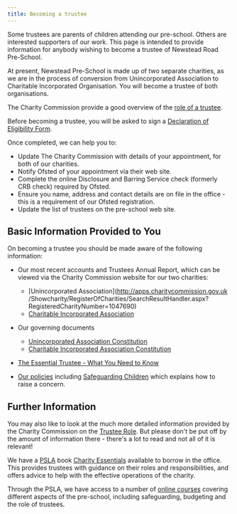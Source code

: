 ```yaml
---
title: Becoming a trustee
---
```

Some trustees are parents of children attending our pre-school. Others are interested supporters of our work. This page is intended to provide information for anybody wishing to become a trustee of Newstead Road Pre-School.

At present, Newstead Pre-School is made up of two separate charities, as we are in the process of conversion from Unincorporated Association to Charitable Incorporated Organisation. You will become a trustee of both organisations.

The Charity Commission provide a good overview of the [role of a trustee](https://www.gov.uk/charity-trustee-whats-involved).

Before becoming a trustee, you will be asked to sign a [Declaration of Eligibility Form](/trustees/20150121-Trustee_Declaration.pdf).

Once completed, we can help you to:

* Update The Charity Commission with details of your appointment, for both of our charities.
* Notify Ofsted of your appointment via their web site.
* Complete the online Disclosure and Barring Service check (formerly CRB check) required by Ofsted.
* Ensure you name, address and contact details are on file in the office - this is a requirement of our Ofsted registration.
* Update the list of trustees on the pre-school web site.


## Basic Information Provided to You ##

On becoming a trustee you should be made aware of the following information:

* Our most recent accounts and Trustees Annual Report, which can be viewed via the Charity Commission website for our two charities:
  * [Unincorporated Association](http://apps.charitycommission.gov.uk	/Showcharity/RegisterOfCharities/SearchResultHandler.aspx?RegisteredCharityNumber=1047690)
  * [Charitable Incorporated Association](http://apps.charitycommission.gov.uk/Showcharity/RegisterOfCharities/SearchResultHandler.aspx?RegisteredCharityNumber=1153436)

* Our governing documents
  * [Unincorporated Association Constitution](/trustees/Constitution-1994-11-11.pdf)
  * [Charitable Incorporated Association Constitution](/trustees/Newstead_CIO_Constitution-20130816.pdf)

* [The Essential Trustee - What You Need to Know](https://www.gov.uk/government/publications/the-essential-trustee-what-you-need-to-know-cc3)

* [Our policies](http://newsteadpreschool.org.uk/policies/) including [Safeguarding Children](http://newsteadpreschool.org.uk/policies/safeguarding_children.html) which explains how to raise a concern.


## Further Information ##

You may also like to look at the much more detailed information provided by the Charity Commission on the [Trustee Role](https://www.gov.uk/running-charity/trustee-role-board). But please don't be put off by the amount of information there - there's a lot to read and not all of it is relevant!

We have a [PSLA](https://www.pre-school.org.uk/) book [Charity Essentials](https://shop.pre-school.org.uk/A122/charity-essentials) available to borrow in the office. This provides trustees with guidance on their roles and responsibilities, and offers advice to help with the effective operations of the charity.

Through the PSLA, we have access to a number of [online courses](http://pre-school.educare.co.uk/) covering different aspects of the pre-school, including safeguarding, budgeting and the role of trustees.



